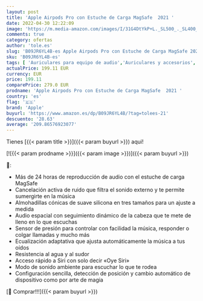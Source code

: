 ```yaml
---
layout: post
title: 'Apple Airpods Pro con Estuche de Carga MagSafe  2021 '
date: 2022-04-30 12:22:09
image: 'https://m.media-amazon.com/images/I/31G4DtYkP+L._SL500_._SL400_.jpg'
comments: true
category: ofertas
author: 'tole.es'
slug: 'B09JR6YL4B-es Apple Airpods Pro con Estuche de Carga MagSafe 2021'
sku: 'B09JR6YL4B-es'
tags: [ 'Auriculares para equipo de audio','Auriculares y accesorios','Electrónica','apple','🇪🇸', ]
actualPrice: 199.11 EUR
currency: EUR
price: 199.11
comparePrice: 279.0 EUR
prodname: 'Apple Airpods Pro con Estuche de Carga MagSafe  2021 '
country: 'es'
flag: '🇪🇸'
brand: 'Apple'
buyurl: 'https://www.amazon.es/dp/B09JR6YL4B/?tag=tolees-21'
descuento: '28.63'
average: '209.86576923077'
---
```


Tienes [{{< param title >}}]({{< param buyurl >}}) aqui!

[![{{< param prodname >}}]({{< param image >}})]({{< param buyurl >}})

🔎:

- Más de 24 horas de reproducción de audio con el estuche de carga MagSafe
- Cancelación activa de ruido que filtra el sonido externo y te permite sumergirte en la música
- Almohadillas cónicas de suave silicona en tres tamaños para un ajuste a medida
- Audio espacial con seguimiento dinámico de la cabeza que te mete de lleno en lo que escuchas
- Sensor de presión para controlar con facilidad la música, responder o colgar llamadas y mucho más
- Ecualización adaptativa que ajusta automáticamente la música a tus oídos
- Resistencia al agua y al sudor
- Acceso rápido a Siri con solo decir «Oye Siri»
- Modo de sonido ambiente para escuchar lo que te rodea
- Configuración sencilla, detección de posición y cambio automático de dispositivo como por arte de magia

[🛒 Comprar!!!]({{< param buyurl >}})
